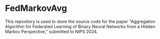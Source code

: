 # FedMarkovAvg
This repository is used to store the source code for the paper "Aggregation Algorithm for Federated Learning of Binary Neural Networks from a Hidden Markov Perspective," submitted to NIPS 2024.

